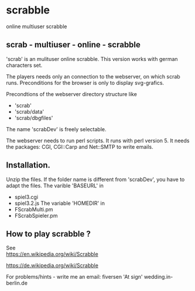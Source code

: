 # scrabble
online multiuser scrabble

scrab  - multiuser - online - scrabble
--------------------------------------

'scrab' is an mulituser online scrabble.
This version works with german characters set.

The players needs only an connection to the webserver, 
on which scrab runs.
Preconditions for the browser is only to display svg-grafics.


Precondtions of the webserver
directory structure like 
- 'scrab'
- 'scrab/data'
- 'scrab/dbgfiles'

The name 'scrabDev' is freely selectable.

The webserver needs to run  perl scripts.
It runs with perl version 5.
It needs the packages:
CGI, CGI::Carp and Net::SMTP to write emails.


Installation.
-------------
Unzip the files.
If the folder name is different from 'scrabDev', you have to adapt the files.
The varible 'BASEURL' in  
- spiel3.cgi
- spiel3.2.js
The variable 'HOMEDIR' in
- FScrabMulti.pm
- FScrabSpieler.pm


How to play scrabble ?
----------------------
See  
https://en.wikipedia.org/wiki/Scrabble

https://de.wikipedia.org/wiki/Scrabble


For problems/hints - write me an email: 
fiversen 'At sign' wedding.in-berlin.de
